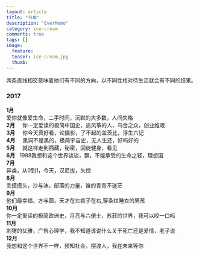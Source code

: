 ```yaml
---
layout: article
title: "书单"
description: "EverMemo"
category: ice-cream
comments: true
tags: []
image:
  feature:
  teaser: ice-cream.jpg
  thumb:
---
```

两条直线相交意味着他们有不同的方向，以不同性格对待生活就会有不同的结果。


### 2017  
**1月**    
爱你就像爱生命，二手时间，沉默的大多数，人间失格  
**2月**      
你一定爱读的极简中国史，追风筝的人，乌合之众，创业维艰  
**3月**      
你今天真好看，论摄影，了不起的盖茨比，浮生六记    
**4月**    
黑洞不是黑的，极简宇宙史，无人生还，好吗好的   
**5月**    
 就这样走到西藏，秘密，囚徒健身，看见  
**6月**  
 1988我想和这个世界谈谈，飘，不能承受的生命之轻，理想国  
**7月**    
 异类，从0到1，今天，汉尼拔，失控   
**8月**    
 乖摸摸头，沙与沫，部落的力量，谁的青青不迷茫  
**9月**    
 他们最幸福，方与圆，天才在左疯子在右,穿条纹睡衣的男孩  
**10月**    
你一定爱读的极简欧洲史，月亮与六便士，苏菲的世界，我可以咬一口吗   
**11月**    
刺猬的优雅，广告心理学，我不知道该说什么关于死亡还是爱情，老子说   
**12月**  
我想和这个世界不一样，预知社会，摆渡人，我在未来等你   
